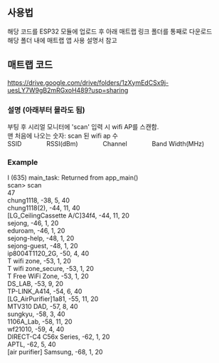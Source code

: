 ## 사용법
해당 코드를 ESP32 모듈에 업로드 후 아래 매트랩 링크 폴더를 통째로 다운로드  
해당 폴더 내에 매트랩 앱 사용 설명서 참고  

## 매트랩 코드
[https://drive.google.com/drive/folders/1zXymEdCSx9j-uesLY7W9gB2mRGxoH489?usp=sharing  ](https://drive.google.com/drive/folders/10aouw_EBh2GOeL8dMG2eUUXHceP9TmLP?usp=sharing)

### 설명 (아래부터 몰라도 됨)
부팅 후 시리얼 모니터에 'scan' 입력 시 wifi AP를 스캔함.  
맨 처음에 나오는 숫자: scan 된 wifi ap 수  
SSID    RSSI(dBm)    Channel    Band Width(MHz)  

### Example
I (635) main_task: Returned from app_main()  
scan> scan  
47  
chung1118,      -38,    5,      40  
chung1118(2),   -44,    11,     40  
[LG_CeilingCassette A/C]34f4,   -44,    11,     20  
sejong, -46,    1,      20  
eduroam,        -46,    1,      20  
sejong-help,    -48,    1,      20  
sejong-guest,   -48,    1,      20  
ip8004T1120_2G, -50,    4,      40  
T wifi zone,    -53,    1,      20  
T wifi zone_secure,     -53,    1,      20  
T Free WiFi Zone,       -53,    1,      20  
DS_LAB, -53,    9,      20  
TP-LINK_A414,   -54,    6,      40  
[LG_AirPurifier]1a81,   -55,    11,     20  
MTV310 DAD,     -57,    8,      40  
sungkyu,        -58,    3,      40  
1106A_Lab,      -58,    11,     20  
wf21010,        -59,    4,      40  
DIRECT-C4 C56x Series,  -62,    1,      20  
APTL,   -62,    5,      40  
[air purifier] Samsung, -68,    1,      20  

